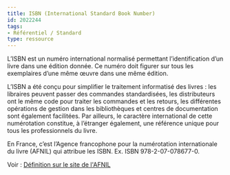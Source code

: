 ```yaml
---
title: ISBN (International Standard Book Number)
id: 2022244
tags:
- Référentiel / Standard
type: ressource
---
```


L’ISBN est un numéro international normalisé permettant l’identification d’un livre dans une édition donnée. Ce numéro doit figurer sur tous les exemplaires d’une même œuvre dans une même édition.

L’ISBN a été conçu pour simplifier le traitement informatisé des livres : les libraires peuvent passer des commandes standardisées, les distributeurs ont le même code pour traiter les commandes et les retours, les différentes opérations de gestion dans les bibliothèques et centres de documentation sont également facilitées. Par ailleurs, le caractère international de cette numérotation constitue, à l’étranger également, une référence unique pour tous les professionnels du livre.

En France, c’est l’Agence francophone pour la numérotation internationale du livre (AFNIL) qui attribue les ISBN. Ex. ISBN 978-2-07-078677-0.

Voir : [Définition sur le site de l'AFNIL](https://www.afnil.org/isbn/)

